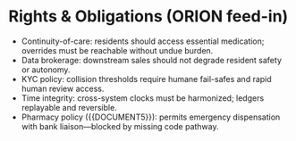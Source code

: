 # Rights & Obligations (ORION feed-in)

- Continuity-of-care: residents should access essential medication; overrides must be reachable without undue burden.
- Data brokerage: downstream sales should not degrade resident safety or autonomy.
- KYC policy: collision thresholds require humane fail-safes and rapid human review access.
- Time integrity: cross-system clocks must be harmonized; ledgers replayable and reversible.
- Pharmacy policy ({{DOCUMENT5}}): permits emergency dispensation with bank liaison—blocked by missing code pathway.
